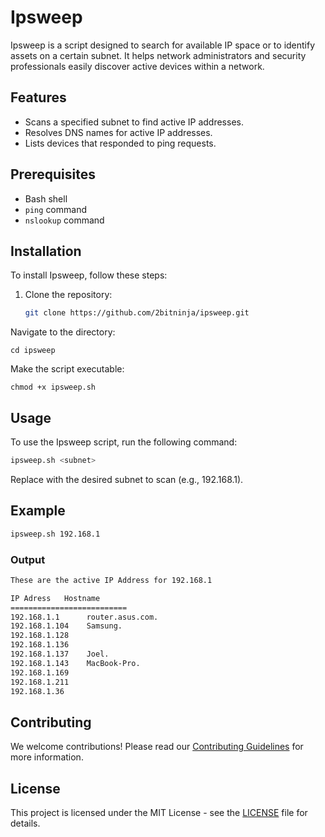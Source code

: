 # Ipsweep

Ipsweep is a script designed to search for available IP space or to identify assets on a certain subnet. It helps network administrators and security professionals easily discover active devices within a network.

## Features
- Scans a specified subnet to find active IP addresses.
- Resolves DNS names for active IP addresses.
- Lists devices that responded to ping requests.

## Prerequisites
- Bash shell
- `ping` command
- `nslookup` command

## Installation
To install Ipsweep, follow these steps:

1. Clone the repository:
   ```bash
   git clone https://github.com/2bitninja/ipsweep.git
   ```
Navigate to the directory:
```
cd ipsweep
```
Make the script executable:
```
chmod +x ipsweep.sh
```
## Usage
To use the Ipsweep script, run the following command:
   ```bash
   ipsweep.sh <subnet>
   ```
Replace <subnet> with the desired subnet to scan (e.g., 192.168.1).
## Example
   ```bash
   ipsweep.sh 192.168.1
   ```
### Output
   ```bash
   These are the active IP Address for 192.168.1

 IP Adress 	 Hostname
==========================
192.168.1.1 	 router.asus.com.
192.168.1.104 	 Samsung.
192.168.1.128 	 
192.168.1.136 	 
192.168.1.137 	 Joel.
192.168.1.143 	 MacBook-Pro.
192.168.1.169 	 
192.168.1.211 	 
192.168.1.36 	 

```


## Contributing
We welcome contributions! Please read our [Contributing Guidelines](CONTRIBUTING.md) for more information.

## License
This project is licensed under the MIT License - see the [LICENSE](LICENSE) file for details.
